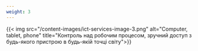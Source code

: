 ```yaml
---
weight: 3
---
```

{{< img src="/content-images/ict-services-image-3.png" alt="Computer, tablet, phone" title="Контроль над робочим процесом, зручний доступ з будь-якого пристрою в будь-якій точці світу">}}